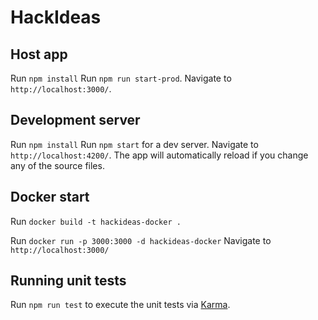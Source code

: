 # HackIdeas

## Host app
Run `npm install`
Run `npm run start-prod`. Navigate to `http://localhost:3000/`.

## Development server
Run `npm install`
Run `npm start` for a dev server. Navigate to `http://localhost:4200/`. The app will automatically reload if you change any of the source files.

## Docker start
Run `docker build -t hackideas-docker . `

Run `docker run -p 3000:3000 -d hackideas-docker`
Navigate to `http://localhost:3000/`

## Running unit tests

Run `npm run test` to execute the unit tests via [Karma](https://karma-runner.github.io).